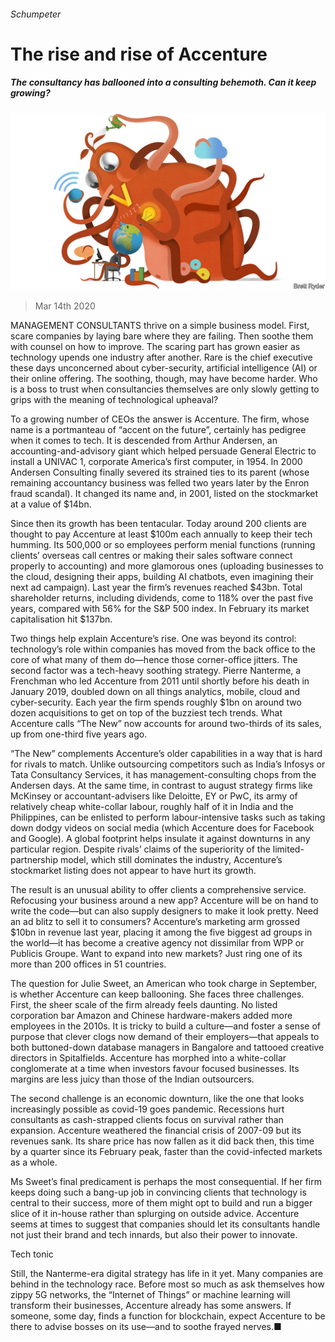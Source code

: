 ###### Schumpeter

# The rise and rise of Accenture 

##### The consultancy has ballooned into a consulting behemoth. Can it keep growing? 

![image](images/20200314_WBD000_0.jpg) 

> Mar 14th 2020 

MANAGEMENT CONSULTANTS thrive on a simple business model. First, scare companies by laying bare where they are failing. Then soothe them with counsel on how to improve. The scaring part has grown easier as technology upends one industry after another. Rare is the chief executive these days unconcerned about cyber-security, artificial intelligence (AI) or their online offering. The soothing, though, may have become harder. Who is a boss to trust when consultancies themselves are only slowly getting to grips with the meaning of technological upheaval?

To a growing number of CEOs the answer is Accenture. The firm, whose name is a portmanteau of “accent on the future”, certainly has pedigree when it comes to tech. It is descended from Arthur Andersen, an accounting-and-advisory giant which helped persuade General Electric to install a UNIVAC 1, corporate America’s first computer, in 1954. In 2000 Andersen Consulting finally severed its strained ties to its parent (whose remaining accountancy business was felled two years later by the Enron fraud scandal). It changed its name and, in 2001, listed on the stockmarket at a value of $14bn.


Since then its growth has been tentacular. Today around 200 clients are thought to pay Accenture at least $100m each annually to keep their tech humming. Its 500,000 or so employees perform menial functions (running clients’ overseas call centres or making their sales software connect properly to accounting) and more glamorous ones (uploading businesses to the cloud, designing their apps, building AI chatbots, even imagining their next ad campaign). Last year the firm’s revenues reached $43bn. Total shareholder returns, including dividends, come to 118% over the past five years, compared with 56% for the S&amp;P 500 index. In February its market capitalisation hit $137bn.

Two things help explain Accenture’s rise. One was beyond its control: technology’s role within companies has moved from the back office to the core of what many of them do—hence those corner-office jitters. The second factor was a tech-heavy soothing strategy. Pierre Nanterme, a Frenchman who led Accenture from 2011 until shortly before his death in January 2019, doubled down on all things analytics, mobile, cloud and cyber-security. Each year the firm spends roughly $1bn on around two dozen acquisitions to get on top of the buzziest tech trends. What Accenture calls “The New” now accounts for around two-thirds of its sales, up from one-third five years ago.

“The New” complements Accenture’s older capabilities in a way that is hard for rivals to match. Unlike outsourcing competitors such as India’s Infosys or Tata Consultancy Services, it has management-consulting chops from the Andersen days. At the same time, in contrast to august strategy firms like McKinsey or accountant-advisers like Deloitte, EY or PwC, its army of relatively cheap white-collar labour, roughly half of it in India and the Philippines, can be enlisted to perform labour-intensive tasks such as taking down dodgy videos on social media (which Accenture does for Facebook and Google). A global footprint helps insulate it against downturns in any particular region. Despite rivals’ claims of the superiority of the limited-partnership model, which still dominates the industry, Accenture’s stockmarket listing does not appear to have hurt its growth.

The result is an unusual ability to offer clients a comprehensive service. Refocusing your business around a new app? Accenture will be on hand to write the code—but can also supply designers to make it look pretty. Need an ad blitz to sell it to consumers? Accenture’s marketing arm grossed $10bn in revenue last year, placing it among the five biggest ad groups in the world—it has become a creative agency not dissimilar from WPP or Publicis Groupe. Want to expand into new markets? Just ring one of its more than 200 offices in 51 countries.

The question for Julie Sweet, an American who took charge in September, is whether Accenture can keep ballooning. She faces three challenges. First, the sheer scale of the firm already feels daunting. No listed corporation bar Amazon and Chinese hardware-makers added more employees in the 2010s. It is tricky to build a culture—and foster a sense of purpose that clever clogs now demand of their employers—that appeals to both buttoned-down database managers in Bangalore and tattooed creative directors in Spitalfields. Accenture has morphed into a white-collar conglomerate at a time when investors favour focused businesses. Its margins are less juicy than those of the Indian outsourcers.

The second challenge is an economic downturn, like the one that looks increasingly possible as covid-19 goes pandemic. Recessions hurt consultants as cash-strapped clients focus on survival rather than expansion. Accenture weathered the financial crisis of 2007-09 but its revenues sank. Its share price has now fallen as it did back then, this time by a quarter since its February peak, faster than the covid-infected markets as a whole.

Ms Sweet’s final predicament is perhaps the most consequential. If her firm keeps doing such a bang-up job in convincing clients that technology is central to their success, more of them might opt to build and run a bigger slice of it in-house rather than splurging on outside advice. Accenture seems at times to suggest that companies should let its consultants handle not just their brand and tech innards, but also their power to innovate.

Tech tonic

Still, the Nanterme-era digital strategy has life in it yet. Many companies are behind in the technology race. Before most so much as ask themselves how zippy 5G networks, the “Internet of Things” or machine learning will transform their businesses, Accenture already has some answers. If someone, some day, finds a function for blockchain, expect Accenture to be there to advise bosses on its use—and to soothe frayed nerves.■


